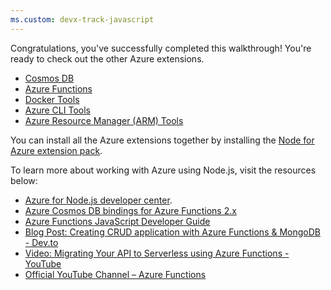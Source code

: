 ```yaml
---
ms.custom: devx-track-javascript
---
```

Congratulations, you've successfully completed this walkthrough! You're ready to check out the other Azure extensions.

* [Cosmos DB](https://marketplace.visualstudio.com/items?itemName=ms-azuretools.vscode-cosmosdb)
* [Azure Functions](https://marketplace.visualstudio.com/items?itemName=ms-azuretools.vscode-azurefunctions)
* [Docker Tools](https://marketplace.visualstudio.com/items?itemName=ms-azuretools.vscode-docker)
* [Azure CLI Tools](https://marketplace.visualstudio.com/items?itemName=ms-vscode.azurecli)
* [Azure Resource Manager (ARM) Tools](https://marketplace.visualstudio.com/items?itemName=msazurermtools.azurerm-vscode-tools)

You can install all the Azure extensions together by installing the
[Node for Azure extension pack](https://marketplace.visualstudio.com/items?itemName=ms-vscode.vscode-node-azure-pack).

To learn more about working with Azure using Node.js, visit the resources below:

* [Azure for Node.js developer center](../index.yml).
* [Azure Cosmos DB bindings for Azure Functions 2.x](/azure/azure-functions/functions-bindings-cosmosdb-v2?tabs=javascript)
* [Azure Functions JavaScript Developer Guide ](/azure/azure-functions/functions-reference-node)
* [Blog Post: Creating CRUD application with Azure Functions & MongoDB - Dev.to](https://dev.to/azure/ezra-s-potluck-day-4-of-25daysofserverless-challenge-4pd6)
* [Video: Migrating Your API to Serverless using Azure Functions - YouTube](https://youtu.be/89WXgaY-NqY)
* [Official YouTube Channel – Azure Functions](https://www.youtube.com/channel/UCtUYj6As_XFkOooUFnsJbYg)